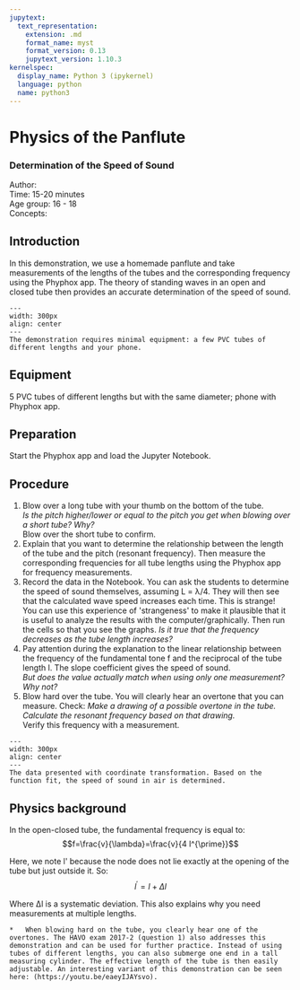 ```yaml
---
jupytext:
  text_representation:
    extension: .md
    format_name: myst
    format_version: 0.13
    jupytext_version: 1.10.3
kernelspec:
  display_name: Python 3 (ipykernel)
  language: python
  name: python3
---
```


# Physics of the Panflute
### Determination of the Speed of Sound

Author:     \
Time:	  	15-20 minutes\
Age group:	16 - 18\
Concepts:	

## Introduction
In this demonstration, we use a homemade panflute and take measurements of the lengths of the tubes and the corresponding frequency using the Phyphox app. The theory of standing waves in an open and closed tube then provides an accurate determination of the speed of sound.

```{figure} dm79_figure1.jpg
---
width: 300px
align: center
---
The demonstration requires minimal equipment: a few PVC tubes of different lengths and your phone.
```


## Equipment
5 PVC tubes of different lengths but with the same diameter; phone with Phyphox app.

## Preparation
Start the Phyphox app and load the Jupyter Notebook.

## Procedure
1. Blow over a long tube with your thumb on the bottom of the tube.\
*Is the pitch higher/lower or equal to the pitch you get when blowing over a short tube? Why?*\
Blow over the short tube to confirm.
2. Explain that you want to determine the relationship between the length of the tube and the pitch (resonant frequency). Then measure the corresponding frequencies for all tube lengths using the Phyphox app for frequency measurements.
3. Record the data in the Notebook. You can ask the students to determine the speed of sound themselves, assuming L = λ/4. They will then see that the calculated wave speed increases each time. This is strange! You can use this experience of 'strangeness' to make it plausible that it is useful to analyze the results with the computer/graphically. Then run the cells so that you see the graphs. *Is it true that the frequency decreases as the tube length increases?*
4. Pay attention during the explanation to the linear relationship between the frequency of the fundamental tone f and the reciprocal of the tube length l. The slope coefficient gives the speed of sound.\
*But does the value actually match when using only one measurement? Why not?*
5. Blow hard over the tube. You will clearly hear an overtone that you can measure. Check: *Make a drawing of a possible overtone in the tube. Calculate the resonant frequency based on that drawing.*\
Verify this frequency with a measurement.

```{image} dm79_figure2.jpg
---
width: 300px
align: center
---
The data presented with coordinate transformation. Based on the function fit, the speed of sound in air is determined.
```

## Physics background
In the open-closed tube, the fundamental frequency is equal to:
$$f=\frac{v}{\lambda}=\frac{v}{4 l^{\prime}}$$

Here, we note l' because the node does not lie exactly at the opening of the tube but just outside it. So:
$$l^{\prime}=l+\Delta l$$

Where ∆l is a systematic deviation. This also explains why you need measurements at multiple lengths.

```{tip}
*	When blowing hard on the tube, you clearly hear one of the overtones. The HAVO exam 2017-2 (question 1) also addresses this demonstration and can be used for further practice. Instead of using tubes of different lengths, you can also submerge one end in a tall measuring cylinder. The effective length of the tube is then easily adjustable. An interesting variant of this demonstration can be seen here: (https://youtu.be/eaeyIJAYsvo).
```